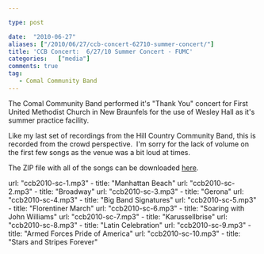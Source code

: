 ```yaml
---

type: post

date:  "2010-06-27"
aliases: ["/2010/06/27/ccb-concert-62710-summer-concert/"]
title: 'CCB Concert:  6/27/10 Summer Concert - FUMC'
categories:   ["media"]
comments: true
tag:
   - Comal Community Band
---
```

<p>The Comal Community Band performed it's "Thank You" concert for First United Methodist Church in New Braunfels for the use of Wesley Hall as it's summer practice facility.</p>
<p>Like my last set of recordings from the Hill Country Community Band, this is recorded from the crowd perspective.  I'm sorry for the lack of volume on the first few songs as the venue was a bit loud at times.</p>
<p>The ZIP file with all of the songs can be downloaded <a href="http://www.jeffreyrandow.org/mp3audio/ccbsummer2k10.zip">here</a>.</p>
<!-- more -->
<table class="table table-bordered">
<tbody>
<tr>
      url: "ccb2010-sc-1.mp3" 
    - title: "Manhattan Beach"
</tr>
<tr>
      url: "ccb2010-sc-2.mp3" 
    - title: "Broadway"
</tr>
<tr>
      url: "ccb2010-sc-3.mp3" 
    - title: "Gerona"
</tr>
<tr>
      url: "ccb2010-sc-4.mp3" 
    - title: "Big Band Signatures"
</tr>
<tr>
      url: "ccb2010-sc-5.mp3" 
    - title: "Florentiner March"
</tr>
<tr>
      url: "ccb2010-sc-6.mp3" 
    - title: "Soaring with John Williams"
</tr>
<tr>
      url: "ccb2010-sc-7.mp3" 
    - title: "Karussellbrise"
</tr>
<tr>
      url: "ccb2010-sc-8.mp3" 
    - title: "Latin Celebration"
</tr>
<tr>
      url: "ccb2010-sc-9.mp3" 
    - title: "Armed Forces Pride of America"
</tr>
<tr>
      url: "ccb2010-sc-10.mp3" 
    - title: "Stars and Stripes Forever"
</tr>
</tbody>
</table>
